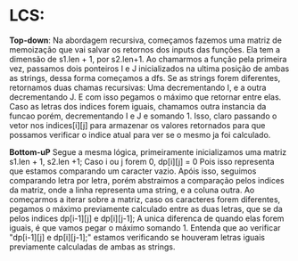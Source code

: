 # LCS: 
**Top-down**:
Na abordagem recursiva, começamos fazemos uma matriz de memoização que vai salvar os retornos dos inputs das funções.
Ela tem a dimensão de s1.len + 1, por s2.len+1.
Ao chamarmos a função pela primeira vez, passamos dois ponteiros I e J  inicializados na ultima posição de ambas as strings, dessa forma começamos a dfs.
Se as strings forem diferentes, retornamos duas chamas recursivas: Uma decrementando I, e a outra decrementando J. E com isso pegamos o máximo que retornar entre elas. Caso as letras dos indices forem iguais, chamamos outra instancia da funcao porém, decrementando I e J e somando 1.
Isso, claro passando o vetor nos indices[i][j] para armazenar os valores retornados para que possamos verificar o indice atual para ver se o mesmo ja foi calculado.

**Bottom-uP**
Segue a mesma lógica, primeiramente inicializamos uma matriz s1.len + 1, s2.len +1;
Caso i ou j forem 0, dp[i][j]  = 0 Pois isso representa que estamos comparando um caracter vazio.
Apóis isso, seguimos comparando letra por letra, porém abstraimos a comparação pelos indices da matriz, onde a linha representa uma string, e a coluna outra.
Ao começarmos a iterar sobre a matriz, caso os caracteres forem diferentes, pegamos o máximo previamente calculado entre as duas letras, que se da pelos indices dp[i-1][j] e dp[i][j-1];
A unica diferenca de quando elas forem iguais, é que vamos pegar o máximo somando 1.
Entenda que ao verificar "dp[i-1][j] e dp[i][j-1];" estamos verificando se houveram letras iguais previamente calculadas de ambas as strings.